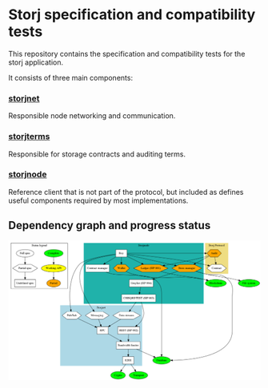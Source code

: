 # Storj specification and compatibility tests

This repository contains the specification and compatibility tests for the 
storj application.

It consists of three main components:

### [storjnet](storjnet)

Responsible node networking and communication.

### [storjterms](storjterms) 

Responsible for storage contracts and auditing terms.

### [storjnode](storjnode)

Reference client that is not part of the protocol, but included as defines
useful components required by most implementations.

## Dependency graph and progress status

![status](status.png)
